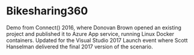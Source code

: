 # Bikesharing360
Demo from Connect() 2016, where Donovan Brown opened an existing project and published it to Azure App service, running Linux Docker containers.
Updated for the Visual Studio 2017 Launch event where Scott Hanselman delivered the final 2017 version of the scenario. 
